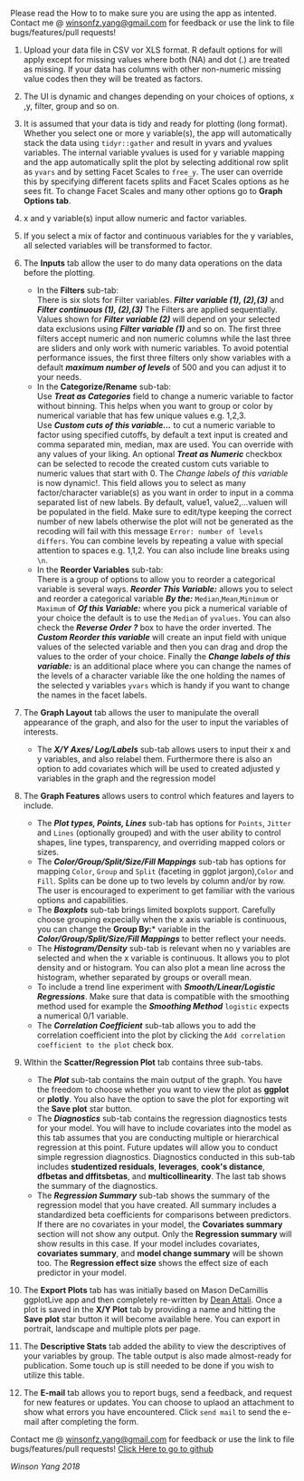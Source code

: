 ﻿Please read the How to to make sure you are using the app as intented.
Contact me @ winsonfz.yang@gmail.com for feedback or use the link to file bugs/features/pull requests!

1. Upload your data file in CSV vor XLS format. R default options for will apply except for missing values where both (NA) and dot (.) are treated as missing. If your data has columns with other non-numeric missing value codes then they will be treated as factors.

2. The UI is dynamic and changes depending on your choices of options, x ,y, filter, group and so on.

3. It is assumed that your data is tidy and ready for plotting (long format). Whether you select one or more y variable(s), the app will automatically stack the data using `tidyr::gather` and result in yvars and yvalues variables. The internal variable yvalues is used for y variable mapping and the app automatically split the plot by selecting additional row split as `yvars` and by setting Facet Scales to `free_y`. The user can override this by specifying different facets splits and Facet Scales options as he sees fit. To change Facet Scales and many other options go to **Graph Options tab**.

4. x and y variable(s) input allow numeric and factor variables.

5. If you select a mix of factor and continuous variables for the y variables, all selected variables will be transformed to factor.

6. The **Inputs** tab allow the user to do many data operations on the data before the plotting.
    + In the **Filters** sub-tab:  
    There is six slots for Filter variables. ***Filter variable (1), (2),(3)*** and ***Filter continuous (1), (2),(3)***
    The Filters are applied sequentially. Values shown for ***Filter variable (2)*** will depend on your selected data exclusions using ***Filter variable (1)*** and so on. The first three filters accept numeric and non numeric columns while the last three are sliders and only work with numeric variables. To avoid potential performance issues, the first three filters only show variables with a default ***maximum number of levels*** of 500 and you can adjust it to your needs.  
    + In the **Categorize/Rename** sub-tab:    
    Use ***Treat as Categories*** field to change a numeric variable to factor without binning. This helps when you want to group or color by numerical variable that has few unique values e.g. 1,2,3.  
    Use ***Custom cuts of this variable...*** to cut a numeric variable to factor using specified cutoffs, by default a text input is created and  comma separated min, median, max are used. You can override with any values of your liking. An optional  ***Treat as Numeric*** checkbox can be selected to recode the created custom cuts variable to numeric values that start with 0. 
    The *Change labels of this variable* is now dynamic!. This field allows you to select as many factor/character variable(s) as you want in order to input in a comma separated list of new labels. By default, value1, value2,...valuen will be populated in the field. Make sure to edit/type keeping the correct number of new labels otherwise the plot will not be generated as the recoding will fail with this message `Error: number of levels differs`. You can combine levels by repeating a value with special attention to spaces e.g. 1,1,2. You can also include line breaks using `\n`.
    + In the **Reorder Variables** sub-tab:  
    There is a group of options to allow you to reorder a categorical variable is several ways. ***Reorder This Variable:*** allows you to select and reorder a categorical variable ***By the:***  `Median`,`Mean`,`Minimum` or `Maximum` of ***Of this Variable:*** where you pick a numerical variable of your choice the default is to use the `Median` of `yvalues`. You can also check the ***Reverse Order ?*** box to have the order inverted. The ***Custom Reorder this variable*** will create an input field with unique values of the selected variable and then you can drag and drop the values to the order of your choice. Finally the  ***Change labels of this variable:*** is an additional place where you can change the names of the levels of a character variable like the one holding the names of the selected y variables `yvars` which is handy if you want to change the names in the facet labels.  

7. The **Graph Layout** tab allows the user to manipulate the overall appearance of the graph, and also for the user to input the variables of interests.  
    + The ***X/Y Axes/ Log/Labels*** sub-tab allows users to input their x and y variables, and also relabel them. Furthermore there is also an option to add covariates which will be used to created adjusted y variables in the graph and the regression model  

8. The **Graph Features** allows users to control which features and layers to include.  
    + The ***Plot types, Points, Lines*** sub-tab has options for `Points`, `Jitter` and `Lines` (optionally grouped) and with the user ability to control shapes, line types, transparency, and overriding mapped colors or sizes.  
    + The ***Color/Group/Split/Size/Fill Mappings*** sub-tab has options for mapping `Color`, `Group` and `Split` (faceting in ggplot jargon),`Color` and `Fill`. Splits can be done up to two levels by column and/or by row. The user is encouraged to experiment to get familiar with the various options and capabilities.  
    + The ***Boxplots*** sub-tab brings limited boxplots support. Carefully choose grouping expecially when the x axis variable is continuous, you can change the **Group By:*** variable in the ***Color/Group/Split/Size/Fill Mappings*** to better reflect your needs.  
    + The ***Histogram/Density*** sub-tab is relevant when no y variables are selected and when the x variable is continuous. It allows you to plot density and or histogram. You can also plot a mean line across the histogram, whether separated by groups or overall mean.
    + To include a trend line experiment with ***Smooth/Linear/Logistic Regressions***. Make sure that data is compatible with the smoothing method used for example the ***Smoothing Method*** `logistic` expects a numerical 0/1 variable.  
    + The ***Correlation Coefficient*** sub-tab allows you to add the correlation coefficient into the plot by clicking the `Add correlation coefficient to the plot` check box.  

9. WIthin the **Scatter/Regression Plot** tab contains three sub-tabs. 
    + The ***Plot*** sub-tab contains the main output of the graph. You have the freedom to choose whether you want to view the plot as **ggplot** or **plotly**. You also have the option to save the plot for exporting wit the **Save plot** star button.
    + The ***Diagnostics*** sub-tab contains the regression diagnostics tests for your model. You will have to include covariates into the model as this tab assumes that you are conducting multiple or hierarchical regression at this point. Future updates will allow you to conduct simple regression diagnostics. Diagnostics conducted in this sub-tab includes **studentized residuals**, **leverages**, **cook's distance**, **dfbetas and dffitsbetas**, and **multicollinearity**. The last tab shows the summary of the diagnostics.
    + The ***Regression Summary*** sub-tab shows the summary of the regression model that you have created. All summary includes a standardized beta coefficients for comparisons between predictors. If there are no covariates in your model, the **Covariates summary** section will not show any output. Only the **Regression summary** will show results in this case. If your model includes covariates, **covariates summary**, and **model change summary** will be shown too. The **Regression effect size** shows the effect size of each predictor in your model. 

10. The **Export Plots** tab has was initially based on Mason DeCamillis ggplotLive app and then completely re-written by <a href="https://github.com/daattali" target="_blank">Dean Attali</a>. Once a plot is saved in the **X/Y Plot** tab by providing a name and hitting the **Save plot** star button it will become available here. You can export in portrait, landscape and multiple plots per page.

11. The **Descriptive Stats** tab added the ability to view the descriptives of your variables by group. The table output is also made almost-ready for publication. Some touch up is still needed to be done if you wish to utilize this table.

12. The **E-mail** tab allows you to report bugs, send a feedback, and request for new features or updates. You can choose to uplaod an attachment to show what errors you have encountered. Click `send mail` to send the e-mail after completing the form.


Contact me @ winsonfz.yang@gmail.com for feedback or use the link to file bugs/features/pull requests!
<a href="https://github.com/winsonfzyang/DEViS/issues" target="_blank">Click Here to go to github</a>

*Winson Yang 2018*

